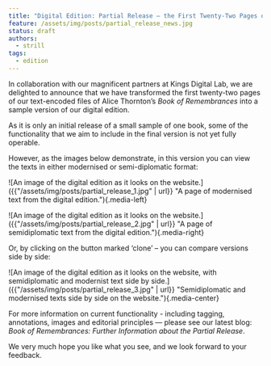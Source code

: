 ```yaml
---
title: "Digital Edition: Partial Release – the First Twenty-Two Pages of a Book of Remembrances"
feature: /assets/img/posts/partial_release_news.jpg
status: draft
authors:
  - strill
tags:
  - edition
---
```


In collaboration with our magnificent partners at Kings Digital Lab, we are delighted to announce that we have transformed the first twenty-two pages of our text-encoded files of Alice Thornton’s *Book of Remembrances* into a sample version of our digital edition. 

As it is only an initial release of a small sample of one book, some of the functionality that we aim to include in the final version is not yet fully operable. 

However, as the images below demonstrate, in this version you can view the texts in either modernised or semi-diplomatic format:

![An image of the digital edition as it looks on the website.]({{"/assets/img/posts/partial_release_1.jpg" | url}} "A page of modernised text from the digital edition."){.media-left}


![An image of the digital edition as it looks on the website.]({{"/assets/img/posts/partial_release_2.jpg" | url}} "A page of semidiplomatic text from the digital edition."){.media-right}


Or, by clicking on the button marked ‘clone’ – you can compare versions side by side:

![An image of the digital edition as it looks on the website, with semidiplomatic and modernist text side by side.]({{"/assets/img/posts/partial_release_3.jpg" | url}} "Semidiplomatic and modernised texts side by side on the website."){.media-center}

For more information on current functionality - including tagging, annotations, images and editorial principles — please see our latest blog: *Book of Remembrances: Further Information about the Partial Release*.

We very much hope you like what you see, and we look forward to your feedback.

